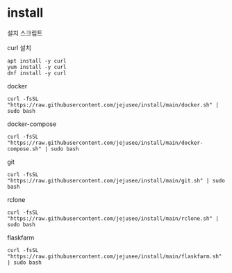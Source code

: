 # install
설치 스크립트

curl 설치
```
apt install -y curl
yum install -y curl
dnf install -y curl
```

docker
```
curl -fsSL "https://raw.githubusercontent.com/jejusee/install/main/docker.sh" | sudo bash
```
docker-compose
```
curl -fsSL "https://raw.githubusercontent.com/jejusee/install/main/docker-compose.sh" | sudo bash
```

git
```
curl -fsSL "https://raw.githubusercontent.com/jejusee/install/main/git.sh" | sudo bash
```

rclone
```
curl -fsSL "https://raw.githubusercontent.com/jejusee/install/main/rclone.sh" | sudo bash
```

flaskfarm
```
curl -fsSL "https://raw.githubusercontent.com/jejusee/install/main/flaskfarm.sh" | sudo bash
```
